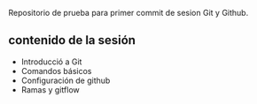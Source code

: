 Repositorio de prueba para primer commit de sesion Git y Github.

## contenido de la sesión 

- Introducció a Git
- Comandos básicos
- Configuración de github
- Ramas y gitflow